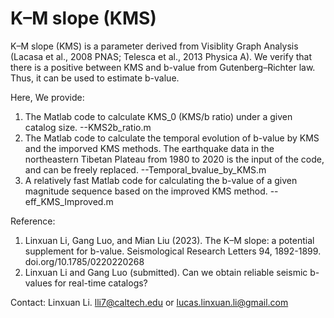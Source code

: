 # K–M slope (KMS)

K–M slope (KMS) is a parameter derived from Visiblity Graph Analysis (Lacasa et al., 2008 PNAS; Telesca et al., 2013 Physica A).
We verify that there is a positive between KMS and b-value from Gutenberg–Richter law. Thus, it can be used to estimate b-value.

Here, We provide:
1.  The Matlab code to calculate KMS_0 (KMS/b ratio) under a given catalog size. --KMS2b_ratio.m
2.  The Matlab code to calculate the temporal evolution of b-value by KMS and the imporved KMS methods. The earthquake data in the 
    northeastern Tibetan Plateau from 1980 to 2020 is the input of the code, and can be freely replaced. --Temporal_bvalue_by_KMS.m
3.  A relatively fast Matlab code for calculating the b-value of a given magnitude sequence based on the improved KMS method. --eff_KMS_Improved.m

Reference: 
1.  Linxuan Li, Gang Luo, and Mian Liu (2023). The K–M slope: a potential supplement for b-value. Seismological Research Letters 94, 1892-1899. doi.org/10.1785/0220220268
2.  Linxuan Li and Gang Luo (submitted). Can we obtain reliable seismic b-values for real-time catalogs?

Contact: Linxuan Li.  lli7@caltech.edu or lucas.linxuan.li@gmail.com
